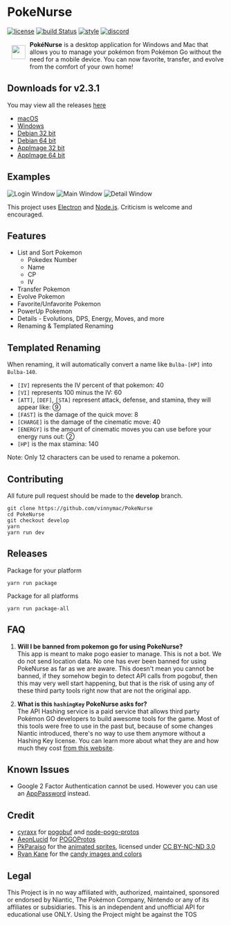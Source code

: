 # PokeNurse
[![license](https://img.shields.io/github/license/mashape/apistatus.svg?maxAge=2592000)]()
[![build Status](https://travis-ci.org/vinnymac/PokeNurse.svg?branch=develop)](https://travis-ci.org/vinnymac/PokeNurse)
[![style](https://img.shields.io/badge/style-eslint-brightgreen.svg)]()
[![discord](https://img.shields.io/badge/discord-PokéNurse-738bd7.svg)](https://discord.gg/sSXCruy)

<img src="app/imgs/pokecenterIcons/RED Mac.png?raw=true" width="32px" align="left" hspace="10" vspace="10">

**PokéNurse** is a desktop application for Windows and Mac that allows you to manage your pokémon from Pokémon Go without the need for a mobile device. You can now favorite, transfer, and evolve from the comfort of your own home!

## Downloads for v2.3.1
You may view all the releases [here](https://github.com/vinnymac/PokeNurse/releases)
* [macOS](https://github.com/vinnymac/PokeNurse/releases/download/v2.3.1/PokeNurse.dmg)
* [Windows](https://github.com/vinnymac/PokeNurse/releases/download/v2.3.1/PokeNurse.exe)
* [Debian 32 bit](https://github.com/vinnymac/PokeNurse/releases/download/v2.3.1/PokeNurse-ia32.deb)
* [Debian 64 bit](https://github.com/vinnymac/PokeNurse/releases/download/v2.3.1/PokeNurse-x64.deb)
* [AppImage 32 bit](https://github.com/vinnymac/PokeNurse/releases/download/v2.3.1/PokeNurse-ia32.AppImage)
* [AppImage 64 bit](https://github.com/vinnymac/PokeNurse/releases/download/v2.3.1/PokeNurse-x64.AppImage)

## Examples
![Login Window](app/loginExample.png)
![Main Window](app/tableExample.png)
![Detail Window](app/detailExample.png)

This project uses [Electron](http://electron.atom.io/) and [Node.js](https://nodejs.org/en/).  Criticism is welcome and encouraged.

## Features
* List and Sort Pokemon
    * Pokedex Number
    * Name
    * CP
    * IV
* Transfer Pokemon
* Evolve Pokemon
* Favorite/Unfavorite Pokemon
* PowerUp Pokemon
* Details - Evolutions, DPS, Energy, Moves, and more
* Renaming & Templated Renaming

## Templated Renaming
When renaming, it will automatically convert a name like `Bulba-[HP]` into `Bulba-140`.
* `[IV]` represents the IV percent of that pokemon: 40
* `[VI]` represents 100 minus the IV: 60
* `[ATT]`, `[DEF]`, `[STA]` represent attack, defense, and stamina, they will appear like: ⑨
* `[FAST]` is the damage of the quick move: 8
* `[CHARGE]` is the damage of the cinematic move: 40
* `[ENERGY]` is the amount of cinematic moves you can use before your energy runs out: ②
* `[HP]` is the max stamina: 140

Note: Only 12 characters can be used to rename a pokemon.

## Contributing
  All future pull request should be made to the **develop** branch.

    git clone https://github.com/vinnymac/PokeNurse
    cd PokeNurse
    git checkout develop
    yarn
    yarn run dev

## Releases

  Package for your platform

    yarn run package

  Package for all platforms

    yarn run package-all

## FAQ
1. **Will I be banned from pokemon go for using PokeNurse?**  
This app is meant to make pogo easier to manage. This is not a bot. We do not send location data. No one has ever been banned for using PokeNurse as far as we are aware. This doesn't mean you cannot be banned, if they somehow begin to detect API calls from pogobuf, then this may very well start happening, but that is the risk of using any of these third party tools right now that are not the original app.

2. **What is this `hashingKey` PokeNurse asks for?**  
The API Hashing service is a paid service that allows third party Pokémon GO developers to build awesome tools for the game. Most of this tools were free to use in the past but, because of some changes Niantic introduced, there's no way to use them anymore without a Hashing Key license. You can learn more about what they are and how much they cost [from this website](https://talk.pogodev.org/d/51-api-hashing-service-by-pokefarmer).

## Known Issues
* Google 2 Factor Authentication cannot be used. However you can use an [AppPassword](https://security.google.com/settings/security/apppasswords) instead.

## Credit
* [cyraxx](https://github.com/cyraxx) for [pogobuf](https://github.com/cyraxx/pogobuf) and [node-pogo-protos](https://github.com/cyraxx/node-pogo-protos)
* [AeonLucid](https://github.com/AeonLucid) for [POGOProtos](https://github.com/AeonLucid/POGOProtos)
* [PkParaíso](https://www.pkparaiso.com) for the [animated sprites](https://www.pkparaiso.com/xy/sprites_pokemon.php), licensed under [CC BY-NC-ND 3.0](https://creativecommons.org/licenses/by-nc-nd/3.0/)
* [Ryan Kane](https://github.com/ryankane) for the [candy images and colors](http://rmkane.com/experiment/pokemon/candy/)

## Legal
This Project is in no way affiliated with, authorized, maintained, sponsored or endorsed by Niantic, The Pokémon Company, Nintendo or any of its affiliates or subsidiaries. This is an independent and unofficial API for educational use ONLY. Using the Project might be against the TOS
